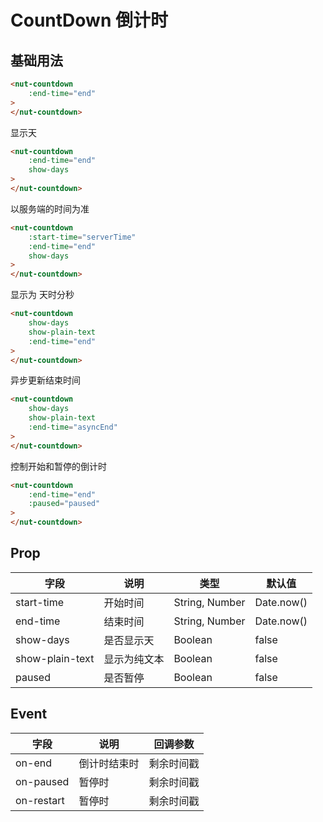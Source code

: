 # CountDown 倒计时

## 基础用法

```html
<nut-countdown 
    :end-time="end"  
>
</nut-countdown>
```

显示天

```html
<nut-countdown 
    :end-time="end" 
    show-days 
>
</nut-countdown>
```

以服务端的时间为准

```html
<nut-countdown 
    :start-time="serverTime"
    :end-time="end" 
    show-days 
>
</nut-countdown>
```

显示为 天时分秒

```html
<nut-countdown 
    show-days 
    show-plain-text 
    :end-time="end" 
>
</nut-countdown>
```

异步更新结束时间

```html
<nut-countdown 
    show-days 
    show-plain-text 
    :end-time="asyncEnd" 
>
</nut-countdown>
```

控制开始和暂停的倒计时

```html
<nut-countdown 
    :end-time="end" 
    :paused="paused" 
>
</nut-countdown>
```

## Prop

| 字段 | 说明 | 类型 | 默认值
| ----- | ----- | ----- | -----
| start-time | 开始时间 | String, Number | Date.now()
| end-time | 结束时间 | String, Number | Date.now()
| show-days | 是否显示天 | Boolean | false
| show-plain-text | 显示为纯文本 | Boolean | false
| paused | 是否暂停 | Boolean | false


## Event

| 字段 | 说明 | 回调参数
| ----- | ----- | ----- 
| on-end | 倒计时结束时 | 剩余时间戳
| on-paused | 暂停时 | 剩余时间戳
| on-restart | 暂停时 | 剩余时间戳